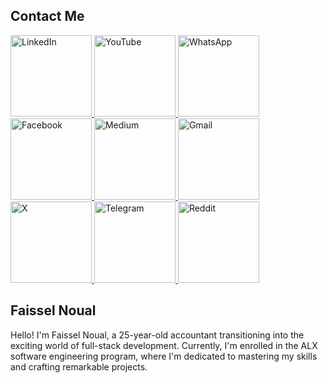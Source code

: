 ## Contact Me
<a href="https://www.linkedin.com/in/faissel-noual-8b81ab20b/" target="_blank" rel="noreferrer">
  <img src="https://img.shields.io/badge/LinkedIn-0077B5?style=flat-square&logo=linkedin&logoColor=white" alt="LinkedIn" width="130" />
</a>
<a href="https://www.youtube.com/channel/faisselnoual" target="_blank" rel="noreferrer">
  <img src="https://img.shields.io/badge/YouTube-FF0000?style=flat-square&logo=youtube&logoColor=white" alt="YouTube" width="130" />
</a>
<a href="https://wa.me/+212777840918" target="_blank" rel="noreferrer">
  <img src="https://img.shields.io/badge/WhatsApp-25D366?style=flat-square&logo=whatsapp&logoColor=white" alt="WhatsApp" width="130" />
</a>
<a href="https://www.facebook.com/faisselnoual" target="_blank" rel="noreferrer">
  <img src="https://img.shields.io/badge/Facebook-1877F2?style=flat-square&logo=facebook&logoColor=white" alt="Facebook" width="130" />
</a>
<a href="https://medium.com/@noualfaissel" target="_blank" rel="noreferrer">
  <img src="https://img.shields.io/badge/Medium-12100E?style=flat-square&logo=medium&logoColor=white" alt="Medium" width="130" />
</a>
<a href="mailto:Noualfaissel@gmail.com" target="_blank" rel="noreferrer">
  <img src="https://img.shields.io/badge/Gmail-D14836?style=flat-square&logo=gmail&logoColor=white" alt="Gmail" width="130" />
</a>
<a href="https://twitter.com/faisselnoual" target="_blank" rel="noreferrer">
  <img src="https://img.shields.io/badge/X-1DA1F2?style=flat-square&logo=twitter&logoColor=white" alt="X" width="130" />
</a>
<a href="https://t.me/faisselnoual" target="_blank" rel="noreferrer">
  <img src="https://img.shields.io/badge/Telegram-2CA5E0?style=flat-square&logo=telegram&logoColor=white" alt="Telegram" width="130" />
</a>
<a href="https://www.reddit.com/user/faisselnoual" target="_blank" rel="noreferrer">
  <img src="https://img.shields.io/badge/Reddit-FF4500?style=flat-square&logo=reddit&logoColor=white" alt="Reddit" width="130" />
</a>

## Faissel Noual
Hello! I'm Faissel Noual, a 25-year-old accountant transitioning into the exciting world of full-stack development. Currently, I'm enrolled in the ALX software engineering program, where I'm dedicated to mastering my skills and crafting remarkable projects.





